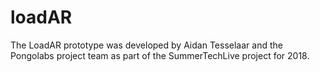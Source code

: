 # loadAR

The LoadAR prototype was developed by Aidan Tesselaar and the Pongolabs project team as part of the SummerTechLive project for 2018. 
